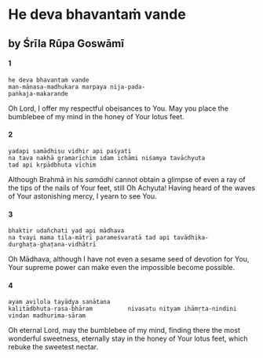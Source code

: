 # He deva bhavantaṁ vande

## by Śrīla Rūpa Goswāmī

#### 1

    he deva bhavantaṁ vande
    man-mānasa-madhukara marpaya nija-pada-
    paṅkaja-makarande

Oh Lord, I offer my respectful obeisances to You. May you place the bumblebee of my mind in the honey of Your lotus feet.

#### 2

    yadapi samādhiṣu vidhir api paśyati
    na tava nakhā gramarīchim idam ichāmi niśamya tavāchyuta
    tad api kṛpādbhuta vīchim

Although Brahmā in his *samādhi* cannot obtain a glimpse of even a ray of the tips of the nails of Your feet, still Oh Achyuta! Having heard of the waves of Your astonishing mercy, I yearn to see You.

#### 3

    bhaktir udañchati yad api mādhava
    na tvayi mama tila-mātrī parameśvaratā tad api tavādhika-
    durghaṭa-ghaṭana-vidhātrī

Oh Mādhava, although I have not even a sesame seed of devotion for You, Your supreme power can make even the impossible become possible.

#### 4

    ayam avilola tayādya sanātana
    kalitādbhuta-rasa-bhāram          nivasatu nityam ihāmṛta-nindini
    vindan madhurima-sāram

Oh eternal Lord, may the bumblebee of my mind, finding there the most wonderful sweetness, eternally stay in the honey of Your lotus feet, which rebuke the sweetest nectar.

